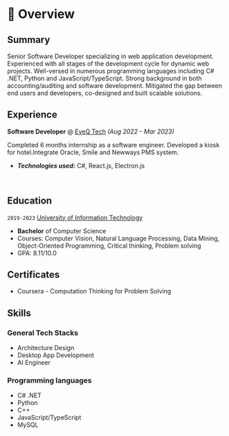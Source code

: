 # 📖 Overview

## Summary

Senior Software Developer specializing in web application development. Experienced with all stages of the development cycle for dynamic web projects. Well-versed in numerous programming languages including C# .NET, Python and JavaScript/TypeScript. Strong background in both accounting/auditing and software development. Mitigated the gap between end users and developers, co-designed and built scalable solutions.


## Experience

**Software Developer** @ [EyeQ Tech](https://eyeq.tech/) _(Aug 2022 - Mar 2023)_

Completed 6 months internship as a software engineer. Developed a kiosk for hotel.Integrate Oracle, Smile and Newways PMS system.
- _**Technologies used:**_ C#, React.js, Electron.js

&nbsp;

## Education

`2019-2023` [University of Information Technology](https://www.uit.edu.vn/)
- **Bachelor** of Computer Science
- Courses: Computer Vision, Natural Language Processing, Data Mining, Object-Oriented Programming, Critical thinking, Problem solving
- GPA: 8.11/10.0

## Certificates
- Coursera - Computation Thinking for Problem Solving

## Skills

### General Tech Stacks
- Architecture Design
- Desktop App Development
- AI Engineer

### Programming languages
- C# .NET
- Python
- C++
- JavaScript/TypeScript
- MySQL